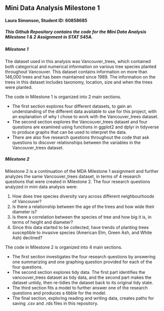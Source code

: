 ## Mini Data Analysis Milestone 1 
#### Laura Simonson, Student ID: 60858685
##### This Github Repository contains the code for the Mini Data Analysis Milestone 1 & 2 Assignment in STAT 545A. 

##### Milestone 1
The dataset used in this analysis was Vancouver_trees, which contained both categorical and numerical information on various tree species planted throughout Vancouver. This dataset contains information on more than 146,000 trees and has been maintained since 1989. The information on the trees in this dataset includes taxonomy, location, size and when the trees were planted. 

The code in Milestone 1 is organized into 2 main sections. 
* The first section explores four different datasets, to gain an understanding of the different data available to use for this project, with an explanation of why I chose to work with the Vancouver_trees dataset.
* The second section explores the Vancouver_trees dataset and four questions are examined using functions in ggplot2 and dplyr in tidyverse to produce graphs that can be used to interpret the data.
* There are also five research questions throughout the code that ask questions to discover relationships between the variables in the Vancouver_trees dataset. 


##### Milestone 2
Milestone 2 is a continuation of the MDA Milestone 1 assignment and further analyzes the same Vancouver_trees dataset, in terms of 4 research questions that were created in Milestone 2. 
The four research questions analyzed in mini data analysis were:
1. How does tree species diversity vary across different neighbourhoods of Vancouver?
2. Is there a relationship between the age of the trees and how wide their diameter is?
3. Is there a correlation between the species of tree and how big it is, in terms of height and diameter?
4. Since this data started to be collected, have trends of planting trees susceptible to invasive species (American Elm, Green Ash, and White Ash) declined?

The code in Milestone 2 is organized into 4 main sections. 
* The first section investigates the four research questions by answering one summarizing and one graphing question provided for each of the four questions.
* The second section explores tidy data. The first part identifies the vancouver_trees dataset as tidy data, and the second part makes the dataset untidy, then re-tidies the dataset back to its original tidy state.
* The third section fits a model to further answer one of the research questions and produces a tibble for the model.
* The final section, exploring reading and writing data, creates paths for saving .csv and .rds files in this repository. 
